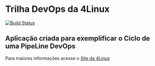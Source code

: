 # Trilha DevOps da 4Linux

<!-- Altere a Flag abaixo com sua URL do Travis -->
[![Build Status](https://travis-ci.org/paty0205/Firt-Project.svg?branch=master)](https://travis-ci.org/paty0205/Firt-Project)

## Aplicação criada para exemplificar o Ciclo de uma PipeLine DevOps


Para maiores informações acesse o [Site da 4Linux](https://www.4linux.com.br/cursos/devops)
